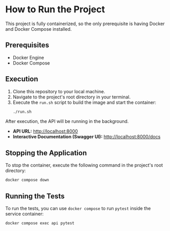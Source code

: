 # How to Run the Project

This project is fully containerized, so the only prerequisite is having Docker and Docker Compose installed.

## Prerequisites
- Docker Engine
- Docker Compose

## Execution

1.  Clone this repository to your local machine.
2.  Navigate to the project's root directory in your terminal.
3.  Execute the `run.sh` script to build the image and start the container:
    ```sh
    ./run.sh
    ```

After execution, the API will be running in the background.

- **API URL:** [http://localhost:8000](http://localhost:8000)
- **Interactive Documentation (Swagger UI):** [http://localhost:8000/docs](http://localhost:8000/docs)

## Stopping the Application

To stop the container, execute the following command in the project's root directory:

```sh
docker compose down
```

## Running the Tests

To run the tests, you can use `docker compose` to run `pytest` inside the service container:

```sh
docker compose exec api pytest
```